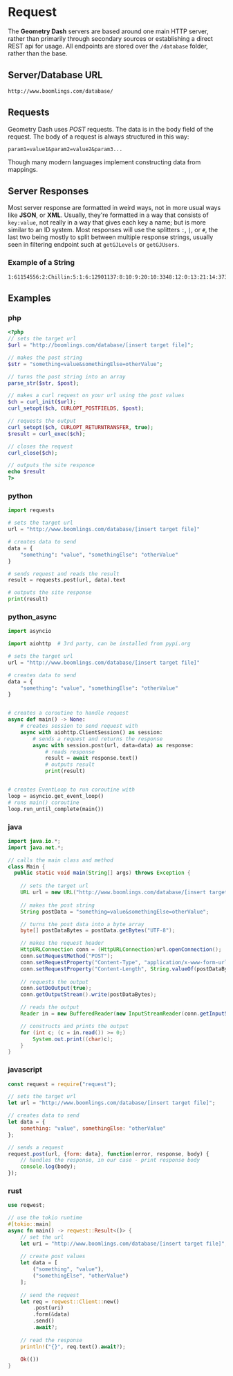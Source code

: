 # Request

The **Geometry Dash** servers are based around one main HTTP server, rather than primarily through secondary sources or establishing a direct REST api for usage. All endpoints are stored over the `/database` folder, rather than the base.

## Server/Database URL

```plain
http://www.boomlings.com/database/
```

## Requests

Geometry Dash uses *POST* requests. The data is in the body field of the request. The body of a request is always structured in this way:

```plain
param1=value1&param2=value2&param3...
```

Though many modern languages implement constructing data from mappings.

## Server Responses

Most server response are formatted in weird ways, not in more usual ways like **JSON**, or **XML**. Usually, they're formatted in a way that consists of `key:value`,  not really in a way that gives each key a name; but is more similar to an ID system. Most responses will use the splitters `:`, `|`, or `#`, the last two being mostly to split between multiple response strings, usually seen in filtering endpoint such at `getGJLevels` or `getGJUsers`.

### Example of a String

```plain
1:61154556:2:Chillin:5:1:6:12901137:8:10:9:20:10:3348:12:0:13:21:14:373:17::43:4:25::18:3:19:24962:42:0:45:29651:3:UmVtYWtlIG9mIG15IG9sZCAyLjAgbGV2ZWwgY2FsbGVkIENoaWxsIHhkIEp1c3QgYSBzaW1wbGUgYW5kIGNoaWxsIGxldmVsLCBlbmpveSA6KQ==:15:3:30:0:31:0:37:0:38:1:39:3:46:1:47:2:35:669275
```

## Examples

<!-- tabs:start -->

### **php**

```php
<?php
// sets the target url
$url = "http://boomlings.com/database/[insert target file]";

// makes the post string
$str = "something=value&somethingElse=otherValue";

// turns the post string into an array
parse_str($str, $post);

// makes a curl request on your url using the post values
$ch = curl_init($url);
curl_setopt($ch, CURLOPT_POSTFIELDS, $post);

// requests the output
curl_setopt($ch, CURLOPT_RETURNTRANSFER, true);
$result = curl_exec($ch);

// closes the request
curl_close($ch);

// outputs the site responce
echo $result
?>
```

### **python**

```py
import requests

# sets the target url
url = "http://www.boomlings.com/database/[insert target file]"

# creates data to send
data = {
    "something": "value", "somethingElse": "otherValue"
}

# sends request and reads the result
result = requests.post(url, data).text

# outputs the site response
print(result)
```

### **python_async**

```py
import asyncio

import aiohttp  # 3rd party, can be installed from pypi.org

# sets the target url
url = "http://www.boomlings.com/database/[insert target file]"

# creates data to send
data = {
    "something": "value", "somethingElse": "otherValue"
}


# creates a coroutine to handle request
async def main() -> None:
    # creates session to send request with
    async with aiohttp.ClientSession() as session:
        # sends a request and returns the response
        async with session.post(url, data=data) as response:
            # reads response
            result = await response.text()
            # outputs result
            print(result)


# creates EventLoop to run coroutine with
loop = asyncio.get_event_loop()
# runs main() coroutine
loop.run_until_complete(main())
```

### **java**

```java
import java.io.*;
import java.net.*;

// calls the main class and method
class Main {
  public static void main(String[] args) throws Exception {
    
    // sets the target url
    URL url = new URL("http://www.boomlings.com/database/[insert target file]");
    
    // makes the post string
    String postData = "something=value&somethingElse=otherValue";

    // turns the post data into a byte array
    byte[] postDataBytes = postData.getBytes("UTF-8");

    // makes the request header
    HttpURLConnection conn = (HttpURLConnection)url.openConnection();
    conn.setRequestMethod("POST");
    conn.setRequestProperty("Content-Type", "application/x-www-form-urlencoded");
    conn.setRequestProperty("Content-Length", String.valueOf(postDataBytes.length));
    
    // requests the output
    conn.setDoOutput(true);
    conn.getOutputStream().write(postDataBytes);

    // reads the output
    Reader in = new BufferedReader(new InputStreamReader(conn.getInputStream(), "UTF-8"));

    // constructs and prints the output
    for (int c; (c = in.read()) >= 0;)
        System.out.print((char)c);
    }
}
```

### **javascript**

```js
const request = require("request");

// sets the target url
let url = "http://www.boomlings.com/database/[insert target file]";

// creates data to send
let data = {
    something: "value", somethingElse: "otherValue"
};

// sends a request
request.post(url, {form: data}, function(error, response, body) {
    // handles the response, in our case - print response body
    console.log(body);
});
```

### **rust**

```rust
use reqwest;

// use the tokio runtime
#[tokio::main]
async fn main() -> reqwest::Result<()> {
    // set the url
    let uri = "http://www.boomlings.com/database/[insert target file]";
    
    // create post values
    let data = [
        ("something", "value"), 
        ("somethingElse", "otherValue")
    ];
    
    // send the request 
    let req = reqwest::Client::new()
        .post(uri)
        .form(&data)
        .send()
        .await?;
    
    // read the response
    println!("{}", req.text().await?);
    
    Ok(())
}
```

<!-- tabs:end -->
